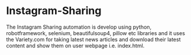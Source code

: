 # Instagram-Sharing
The Instagram Sharing automation is develop using python, robotframework, selenium, beautifulsoup4, pillow etc libraries and         it uses the Variety.com for taking latest news articles and download their latest content and show them on user webpage i.e.         index.html.
